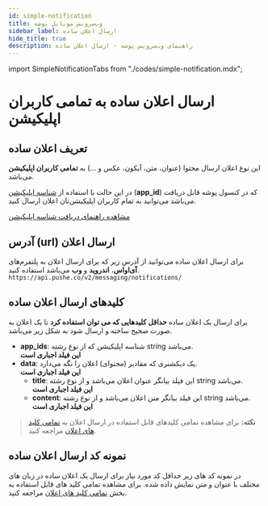 ```yaml
---
id: simple-notification
title: وب‌سرویس موبایل پوشه
sidebar_label: ارسال اعلان ساده
hide_title: true
description: راهنمای وب‌سرویس پوشه - ارسال اعلان ساده
---
```


import SimpleNotificationTabs from "./codes/simple-notification.mdx";

# ارسال اعلان ساده به تمامی کاربران اپلیکیشن


## تعریف اعلان ساده

این نوع اعلان ارسال محتوا (عنوان، متن، آیکون، عکس و ...) به
**تمامی کاربران اپلیکیشن**
می‌باشد.

در این حالت با استفاده از [شناسه اپلیکیشن](/docs/mobile-webservice/get-app-id)
(**‍‍app_id**)
که در کنسول پوشه قابل دریافت می‌باشد می‌توانید به تمام کاربران اپلیکیشن‌تان اعلان ارسال کنید.

[مشاهده راهنمای دریافت شناسه اپلیکیشن](/docs/mobile-webservice/get-app-id)


## آدرس (url) ارسال اعلان

برای ارسال اعلان ساده می‌توانید از آدرس  زیر که برای ارسال اعلان به پلتفرم‌های
 **آی‌او‌اس**، **اندروید** و **وب** می‌باشد استفاده کنید.
```https://api.pushe.co/v2/messaging/notifications/```

## کلید‌های ارسال اعلان ساده

برای ارسال یک اعلان ساده **حداقل کلیدهایی که می توان استفاده کرد** تا یک اعلان به صورت صحیح ساخته و ارسال شود به شکل زیر می‌باشد.

- **app_ids**: شناسه اپلیکیشن که از نوع رشته string می‌باشد.    
    **این فیلد اجباری است**
- **data**: یک دیکشنری که مقادیر (محتوای) اعلان را نگه می‌دارد.    
    **این فیلد اجباری است**
    - **title**: این فیلد بیانگر عنوان اعلان می‌باشد و از نوع رشته string می‌باشد.    
        **این فیلد اجباری است**
    - **content**: این فیلد بیانگر متن اعلان می‌باشد و از نوع رشته string می‌باشد.    
        **این فیلد اجباری است**


> **نکته:** برای مشاهده تمامی کلید‌های قابل استفاده در ارسال اعلان به [تمامی کلید های اعلان](/docs/mobile-webservice/notification-keys-list) مراجعه کنید.

## نمونه کد ارسال اعلان ساده

در نمونه کد های زیر حداقل کد مورد نیاز برای ارسال یک اعلان ساده در زبان های مختلف با عنوان و متن نمایش داده شده.
برای مشاهده تمامی کلید های قابل استفاده به بخش [تمامی کلید های اعلان](/docs/mobile-webservice/notification-keys-list) مراجعه کنید.

<SimpleNotificationTabs />
